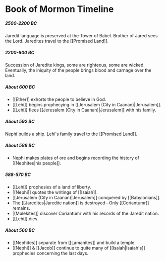 # Book of Mormon Timeline
##### 2500-2200 BC
Jaredit language is preserved at the Tower of Babel. Brother of Jared sees the Lord. Jaredites travel to the [[Promised Land]].

##### 2200-600 BC
Succession of Jaredite kings, some are righteous, some are wicked.  Eventually, the iniquity of the people brings blood and carnage over the land.

##### About 600 BC
- [[Ether]] exhorts the people to believe in God.
- [[Lehi]] begins prophecying in [[Jerusalem (City in Caanan)|Jerusalem]].
- [[Lehi]] flees [[Jerusalem (City in Caanan)|Jerusalem]] with his family.

##### About 592 BC
Nephi builds a ship.  Lehi's family travel to the [[Promised Land]].

##### About 588 BC
- Nephi makes plates of ore and begins recording the history of [[Nephites|his people]].

##### 588-570 BC
- [[Lehi]] prophesies of a land of liberty.
- [[Nephi]] quotes the writings of [[Isaiah]].
- [[Jerusalem (City in Caanan)|Jerusalem]] conquered by [[Babylonians]].
- The [[Jaredites|Jaredite nation]] is destroyed--Only [[Coriantumr]] remains.
- [[Mulekites]] discover Coriantumr with his records of the Jaredit nation.
- [[Lehi]] dies.

##### About 560 BC
- [[Nephites]] separate from [[Lamanites]] and build a temple.
- [[Nephi]] & [[Jacob]] continue to quite many of [[Isaiah|Isaiah's]] prophecies concerning the last days.
